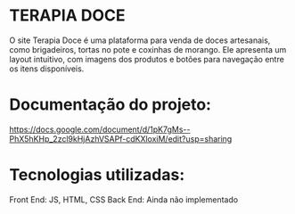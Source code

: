 # TERAPIA DOCE
O site Terapia Doce é uma plataforma para venda de doces artesanais, como brigadeiros, tortas no pote e coxinhas de morango. Ele apresenta um layout intuitivo, com imagens dos produtos e botões para navegação entre os itens disponíveis.

# Documentação do projeto:

https://docs.google.com/document/d/1pK7gMs--PhX5hKHp_2zcl9kHjAzhVSAPf-cdKXloxiM/edit?usp=sharing

# Tecnologias utilizadas: 

Front End: JS, HTML, CSS
Back End: Ainda não implementado

